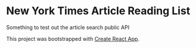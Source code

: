 # New York Times Article Reading List
Something to test out the article search public API

This project was bootstrapped with [Create React App](https://github.com/facebookincubator/create-react-app).
